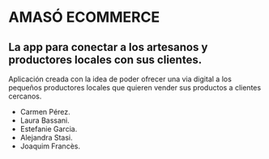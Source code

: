 # AMASÓ ECOMMERCE
## La app para conectar a los artesanos y productores locales con sus clientes.

Aplicación creada con la idea de poder ofrecer una via digital a los pequeños productores locales que quieren vender sus productos a clientes cercanos.

* Carmen Pérez.
* Laura Bassani.
* Estefanie Garcia.
* Alejandra Stasi.
* Joaquim Francès.
